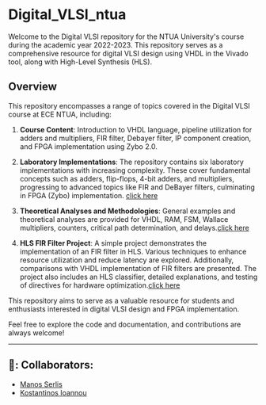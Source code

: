 
# Digital_VLSI_ntua

Welcome to the Digital VLSI repository for the NTUA University's course during the academic year 2022-2023. This repository serves as a comprehensive resource for digital VLSI design using VHDL in the Vivado tool, along with High-Level Synthesis (HLS).

## Overview

This repository encompasses a range of topics covered in the Digital VLSI course at ECE NTUA, including:

1. **Course Content**: Introduction to VHDL language, pipeline utilization for adders and multipliers, FIR filter, Debayer filter, IP component creation, and FPGA implementation using Zybo 2.0.

2. **Laboratory Implementations**: The repository contains six laboratory implementations with increasing complexity. These cover fundamental concepts such as adders, flip-flops, 4-bit adders, and multipliers, progressing to advanced topics like FIR and DeBayer filters, culminating in FPGA (Zybo) implementation. [click here](./VHDL_exercises)

3. **Theoretical Analyses and Methodologies**: General examples and theoretical analyses are provided for VHDL, RAM, FSM, Wallace multipliers, counters, critical path determination, and delays.[click here](./DVLSI_examples)

4. **HLS FIR Filter Project**: A simple project demonstrates the implementation of an FIR filter in HLS. Various techniques to enhance resource utilization and reduce latency are explored. Additionally, comparisons with VHDL implementation of FIR filters are presented. The project also includes an HLS classifier, detailed explanations, and testing of directives for hardware optimization.[click here](./HLS_classifier)

This repository aims to serve as a valuable resource for students and enthusiasts interested in digital VLSI design and FPGA implementation.

Feel free to explore the code and documentation, and contributions are always welcome!

---

## 👥: Collaborators:
- [Manos Serlis](https://github.com/subdiduntil2)
- [Kostantinos Ioannou](https://github.com/IoannouKon)
